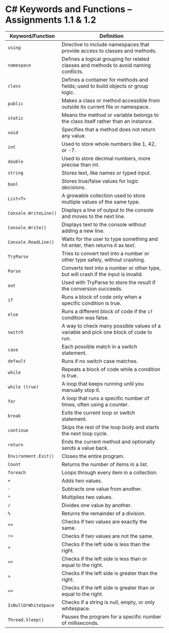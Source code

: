 # C# Keywords and Functions – Assignments 1.1 & 1.2

| Keyword/Function | Definition |
|------------------|------------|
| `using` | Directive to include namespaces that provide access to classes and methods. |
| `namespace` | Defines a logical grouping for related classes and methods to avoid naming conflicts. |
| `class` | Defines a container for methods and fields; used to build objects or group logic. |
| `public` | Makes a class or method accessible from outside its current file or namespace. |
| `static` | Means the method or variable belongs to the class itself rather than an instance. |
| `void` | Specifies that a method does not return any value. |
| `int` | Used to store whole numbers like 1, 42, or -7. |
| `double` | Used to store decimal numbers, more precise than int. |
| `string` | Stores text, like names or typed input. |
| `bool` | Stores true/false values for logic decisions. |
| `List<T>` | A growable collection used to store multiple values of the same type. |
| `Console.WriteLine()` | Displays a line of output to the console and moves to the next line. |
| `Console.Write()` | Displays text to the console without adding a new line. |
| `Console.ReadLine()` | Waits for the user to type something and hit enter, then returns it as text. |
| `TryParse` | Tries to convert text into a number or other type safely, without crashing. |
| `Parse` | Converts text into a number or other type, but will crash if the input is invalid. |
| `out` | Used with TryParse to store the result if the conversion succeeds. |
| `if` | Runs a block of code only when a specific condition is true. |
| `else` | Runs a different block of code if the `if` condition was false. |
| `switch` | A way to check many possible values of a variable and pick one block of code to run. |
| `case` | Each possible match in a switch statement. |
| `default` | Runs if no switch case matches. |
| `while` | Repeats a block of code while a condition is true. |
| `while (true)` | A loop that keeps running until you manually stop it. |
| `for` | A loop that runs a specific number of times, often using a counter. |
| `break` | Exits the current loop or switch statement. |
| `continue` | Skips the rest of the loop body and starts the next loop cycle. |
| `return` | Ends the current method and optionally sends a value back. |
| `Environment.Exit()` | Closes the entire program. |
| `Count` | Returns the number of items in a list. |
| `foreach` | Loops through every item in a collection. |
| `+` | Adds two values. |
| `-` | Subtracts one value from another. |
| `*` | Multiplies two values. |
| `/` | Divides one value by another. |
| `%` | Returns the remainder of a division. |
| `==` | Checks if two values are exactly the same. |
| `!=` | Checks if two values are not the same. |
| `<` | Checks if the left side is less than the right. |
| `<=` | Checks if the left side is less than or equal to the right. |
| `>` | Checks if the left side is greater than the right. |
| `>=` | Checks if the left side is greater than or equal to the right. |
| `IsNullOrWhiteSpace` | Checks if a string is null, empty, or only whitespace. |
| `Thread.Sleep()` | Pauses the program for a specific number of milliseconds. |
